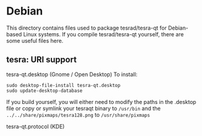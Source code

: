 
Debian
====================
This directory contains files used to package tesrad/tesra-qt
for Debian-based Linux systems. If you compile tesrad/tesra-qt yourself, there are some useful files here.

## tesra: URI support ##


tesra-qt.desktop  (Gnome / Open Desktop)
To install:

	sudo desktop-file-install tesra-qt.desktop
	sudo update-desktop-database

If you build yourself, you will either need to modify the paths in
the .desktop file or copy or symlink your tesraqt binary to `/usr/bin`
and the `../../share/pixmaps/tesra128.png` to `/usr/share/pixmaps`

tesra-qt.protocol (KDE)


